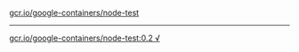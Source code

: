 [gcr.io/google-containers/node-test](https://hub.docker.com/r/anjia0532/node-test/tags/) 

----
[gcr.io/google-containers/node-test:0.2 √](https://hub.docker.com/r/anjia0532/node-test/tags/)

